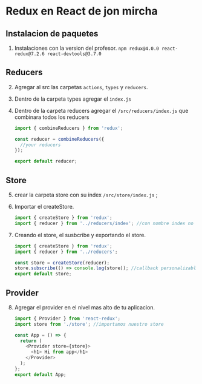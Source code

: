 # Redux en React de jon mircha

## Instalacion de paquetes

1. Instalaciones con la version del profesor. `npm redux@4.0.0 react-redux@7.2.6 react-devtools@3.7.0`

## Reducers

2. Agregar al src las carpetas `actions`, `types` y `reducers`.
3. Dentro de la carpeta types agregar el `index.js`
4. Dentro de la carpeta reducers agregar el `/src/reducers/index.js` que combinara todos los reducers

   ```js
   import { combineReducers } from 'redux';

   const reducer = combineReducers({
     //your reducers
   });

   export default reducer;
   ```

## Store

5. crear la carpeta store con su index `/src/store/index.js` ;
6. Importar el createStore.
   ```js
   import { createStore } from 'redux';
   import { reducer } from '../reducers/index'; //con nombre index no es necesario ponerlo
   ```
7. Creando el store, el susbcribe y exportando el store.

   ```js
   import { createStore } from 'redux';
   import { reducer } from '../reducers';

   const store = createStore(reducer);
   store.subscribe(() => console.log(store)); //callback personalizable
   export default store;
   ```

## Provider

8. Agregar el provider en el nivel mas alto de tu aplicacion.

   ```js
   import { Provider } from 'react-redux';
   import store from './store'; //importamos nuestro store

   const App = () => {
     return (
       <Provider store={store}>
         <h1> Hi from app</h1>
       </Provider>
     );
   };
   export default App;
   ```
